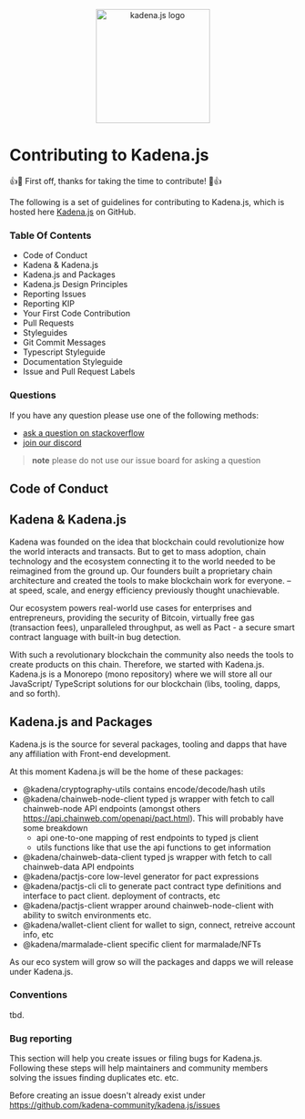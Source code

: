 <p align="center">
  <picture>
    <source srcset="./common/images/Kadena.JS_logo-white.png" media="(prefers-color-scheme: dark)"/>
    <img src="./common/images/Kadena.JS_logo-black.png" width="200" alt="kadena.js logo" />
  </picture>
</p>

# Contributing to Kadena.js

:+1::tada: First off, thanks for taking the time to contribute! :tada::+1:

The following is a set of guidelines for contributing to Kadena.js, which is hosted here 
[Kadena.js](https://github.com/kadena-io/kadena.js) on GitHub.

### Table Of Contents

- Code of Conduct
- Kadena & Kadena.js
- Kadena.js and Packages
- Kadena.js Design Principles
- Reporting Issues
- Reporting KIP
- Your First Code Contribution
- Pull Requests
- Styleguides
- Git Commit Messages
- Typescript Styleguide
- Documentation Styleguide
- Issue and Pull Request Labels


### Questions
If you have any question please use one of the following methods:

* [ask a question on stackoverflow](https://stackoverflow.com/questions/tagged/kadena)
* [join our discord](http://discord.io/kadena)

> **note** please do not use our issue board for asking a question 


## Code of Conduct 


## Kadena & Kadena.js

Kadena was founded on the idea that blockchain could revolutionize how the world interacts and transacts. 
But to get to mass adoption, chain technology and the ecosystem connecting it to the world needed 
to be reimagined from the ground up. Our founders built a proprietary chain architecture and created the 
tools to make blockchain work for everyone. – at speed, scale, and energy efficiency previously thought unachievable.

Our ecosystem powers real-world use cases for enterprises and entrepreneurs, providing the security of Bitcoin, 
virtually free gas (transaction fees), unparalleled throughput, as well as Pact - a secure smart contract 
language with built-in bug detection.

With such a revolutionary blockchain the community also needs the tools to create products on this chain. 
Therefore, we started with Kadena.js.
Kadena.js is a Monorepo (mono repository) where we will store all our JavaScript/ TypeScript solutions for 
our blockchain (libs, tooling, dapps, and so forth).


## Kadena.js and Packages
Kadena.js is the source for several packages, tooling and dapps that have any affiliation with Front-end development.

At this moment Kadena.js will be the home of these packages:
* @kadena/cryptography-utils contains encode/decode/hash utils
* @kadena/chainweb-node-client typed js wrapper with fetch to call chainweb-node API endpoints (amongst others https://api.chainweb.com/openapi/pact.html).
This will probably have some breakdown
  * api one-to-one mapping of rest endpoints to typed js client
  * utils functions like that use the api functions to get information
* @kadena/chainweb-data-client typed js wrapper with fetch to call chainweb-data API endpoints
* @kadena/pactjs-core low-level generator for pact expressions
* @kadena/pactjs-cli cli to generate pact contract type definitions and interface to pact client. deployment of contracts, etc
* @kadena/pactjs-client wrapper around chainweb-node-client with ability to switch environments etc.
* @kadena/wallet-client client for wallet to sign, connect, retreive account info, etc
* @kadena/marmalade-client specific client for marmalade/NFTs

As our eco system will grow so will the packages and dapps we will release under Kadena.js.

### Conventions
tbd.

### Bug reporting
This section will help you create issues or filing bugs for Kadena.js. Following these steps will 
help maintainers and community members solving the issues finding duplicates etc. etc.

Before creating an issue doesn't already exist under https://github.com/kadena-community/kadena.js/issues
